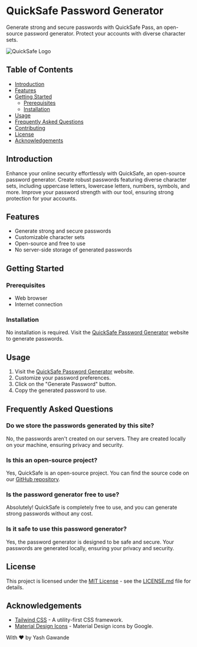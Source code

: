 # QuickSafe Password Generator

Generate strong and secure passwords with QuickSafe Pass, an open-source password generator. Protect your accounts with diverse character sets.

![QuickSafe Logo](icons/favicon.ico)

## Table of Contents

- [Introduction](#introduction)
- [Features](#features)
- [Getting Started](#getting-started)
  - [Prerequisites](#prerequisites)
  - [Installation](#installation)
- [Usage](#usage)
- [Frequently Asked Questions](#frequently-asked-questions)
- [Contributing](#contributing)
- [License](#license)
- [Acknowledgements](#acknowledgements)

## Introduction

Enhance your online security effortlessly with QuickSafe, an open-source password generator. Create robust passwords featuring diverse character sets, including uppercase letters, lowercase letters, numbers, symbols, and more. Improve your password strength with our tool, ensuring strong protection for your accounts.

## Features

- Generate strong and secure passwords
- Customizable character sets
- Open-source and free to use
- No server-side storage of generated passwords

## Getting Started

### Prerequisites

- Web browser
- Internet connection

### Installation

No installation is required. Visit the [QuickSafe Password Generator](https://yashgawande546.github.io/Quick-Safe/) website to generate passwords.

## Usage

1. Visit the [QuickSafe Password Generator](https://yashgawande546.github.io/Quick-Safe/) website.
2. Customize your password preferences.
3. Click on the "Generate Password" button.
4. Copy the generated password to use.

## Frequently Asked Questions

### Do we store the passwords generated by this site?

No, the passwords aren't created on our servers. They are created locally on your machine, ensuring privacy and security.

### Is this an open-source project?

Yes, QuickSafe is an open-source project. You can find the source code on our [GitHub repository](https://github.com/yashgawande546/Quick-Safe/).

### Is the password generator free to use?

Absolutely! QuickSafe is completely free to use, and you can generate strong passwords without any cost.

### Is it safe to use this password generator?

Yes, the password generator is designed to be safe and secure. Your passwords are generated locally, ensuring your privacy and security.

## License

This project is licensed under the [MIT License](https://github.com/yashgawande546/Quick-Safe/blob/main/LICENSE) - see the [LICENSE.md](https://github.com/yashgawande546/Quick-Safe/blob/main/LICENSE) file for details.

## Acknowledgements

- [Tailwind CSS](https://tailwindcss.com/) - A utility-first CSS framework.
- [Material Design Icons](https://material.io/resources/icons/) - Material Design icons by Google.

With ❤️ by Yash Gawande

